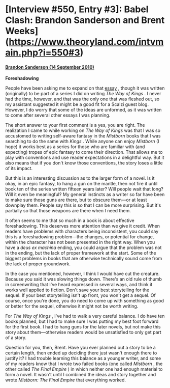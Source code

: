 # [Interview #550, Entry #3]: Babel Clash: Brandon Sanderson and Brent Weeks](https://www.theoryland.com/intvmain.php?i=550#3)

#### [Brandon Sanderson (14 September 2010)](http://bordersblog.com/scifi/2010/09/14/brandon-sanderson-and-brent-weeks/foreshadowing/)

**Foreshadowing**

People have been asking me to expand on that
[essay](http://whatever.scalzi.com/2010/09/12/postmodernism-in-fantasy-an-essay-by-brandon-sanderson/)
, though it was written (originally) to be part of a series I did on writing
*The Way of Kings*
. I never had the time, however, and that was the only one that was fleshed out, so my assistant suggested it might be a good fit for a Scalzi guest blog. However, I do worry that some of the ideas are unformed, as it was written to come after several other essays I was planning.

The short answer to your first comment is a yes, you are right. The realization I came to while working on
*The Way of Kings*
was that I was so accustomed to writing self-aware fantasy in the
*Mistborn*
books that I was searching to do the same with
*Kings*
. While anyone can enjoy
*Mistborn*
(I hope) it works best as a series for those who are familiar with (and expecting) tropes of epic fantasy to come their direction. That allows me to play with conventions and use reader expectations in a delightful way. But it also means that if you don't know those conventions, the story loses a little of its impact.

But this is an interesting discussion as to the larger form of a novel. Is it okay, in an epic fantasy, to hang a gun on the mantle, then not fire it until book ten of the series written fifteen years later? Will people wait that long? Will it even be meaningful? My general instincts as a writer so far have been to make sure those guns are there, but to obscure them—or at least downplay them. People say this is so that I can be more surprising. But it's partially so that those weapons are there when I need them.

It often seems to me that so much in a book is about effective foreshadowing. This deserves more attention than we give it credit. When readers have problems with characters being inconsistent, you could say this is a foreshadowing problem—the changes, or potential for change, within the character has not been presented in the right way. When you have a
*deus ex machina*
ending, you could argue that the problem was not in the ending, but the lack of proper framework at the start. Some of the biggest problems in books that are otherwise technically sound come from the lack of proper groundwork.

In the case you mentioned, however, I think I would have cut the creature. Because you said it was slowing things down. There's an old rule of thumb in screenwriting that I've heard expressed in several ways, and think it works well applied to fiction. Don't save your best storytelling for the sequel. If your best storytelling isn't up front, you won't get a sequel. Of course, once you're done, you do need to come up with something as good or better for the sequel, otherwise it might not be worth writing.

For
*The Way of Kings*
, I've had to walk a very careful balance. I do have ten books planned, but I had to make sure I was putting my best foot forward for the first book. I had to hang guns for the later novels, but not make this story about them—otherwise readers would be unsatisfied to only get part of a story.

Question for you, then, Brent. Have you ever planned out a story to be a certain length, then ended up deciding there just wasn't enough there to justify it? I had trouble learning this balance as a younger writer, and some of my readers know that I wrote two failed books (one called
*Mistborn*
, the other called
*The Final Empire*
) in which neither one had enough material to form a novel. It wasn't until I combined the ideas and story together and wrote
*Mistborn: The Final Empire*
that everything worked.

